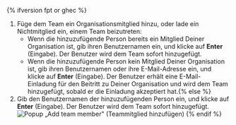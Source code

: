 {% ifversion fpt or ghec %}
1. Füge dem Team ein Organisationsmitglied hinzu, oder lade ein Nichtmitglied ein, einem Team beizutreten:
   - Wenn die hinzuzufügende Person bereits ein Mitglied Deiner Organisation ist, gib ihren Benutzernamen ein, und klicke auf **Enter** (Eingabe). Der Benutzer wird dem Team sofort hinzugefügt.
   - Wenn die hinzuzufügende Person kein Mitglied Deiner Organisation ist, gib ihren Benutzernamen oder ihre E-Mail-Adresse ein, und klicke auf **Enter** (Eingabe). Der Benutzer erhält eine E-Mail-Einladung für den Beitritt zu Deiner Organisation und wird dem Team hinzugefügt, sobald er die Einladung akzeptiert hat.{% else %}
1. Gib den Benutzernamen der hinzuzufügenden Person ein, und klicke auf **Enter** (Eingabe). Der Benutzer wird dem Team sofort hinzugefügt. ![Popup „Add team member" (Teammitglied hinzufügen)](/assets/images/help/organizations/Organization-add-team.png)
{% endif %}

